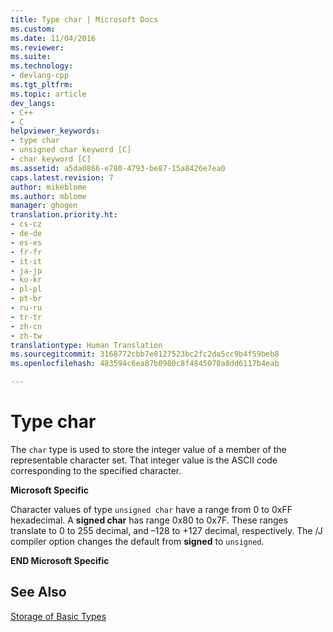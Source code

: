 ```yaml
---
title: Type char | Microsoft Docs
ms.custom: 
ms.date: 11/04/2016
ms.reviewer: 
ms.suite: 
ms.technology:
- devlang-cpp
ms.tgt_pltfrm: 
ms.topic: article
dev_langs:
- C++
- C
helpviewer_keywords:
- type char
- unsigned char keyword [C]
- char keyword [C]
ms.assetid: a5da0866-e780-4793-be87-15a8426e7ea0
caps.latest.revision: 7
author: mikeblome
ms.author: mblome
manager: ghogen
translation.priority.ht:
- cs-cz
- de-de
- es-es
- fr-fr
- it-it
- ja-jp
- ko-kr
- pl-pl
- pt-br
- ru-ru
- tr-tr
- zh-cn
- zh-tw
translationtype: Human Translation
ms.sourcegitcommit: 3168772cbb7e8127523bc2fc2da5cc9b4f59beb8
ms.openlocfilehash: 483594c6ea87b0980c8f4845070a8dd6117b4eab

---
```

# Type char
The `char` type is used to store the integer value of a member of the representable character set. That integer value is the ASCII code corresponding to the specified character.  
  
 **Microsoft Specific**  
  
 Character values of type `unsigned char` have a range from 0 to 0xFF hexadecimal. A **signed char** has range 0x80 to 0x7F. These ranges translate to 0 to 255 decimal, and –128 to +127 decimal, respectively. The /J compiler option changes the default from **signed** to `unsigned`.  
  
 **END Microsoft Specific**  
  
## See Also  
 [Storage of Basic Types](../c-language/storage-of-basic-types.md)


<!--HONumber=Jan17_HO2-->


